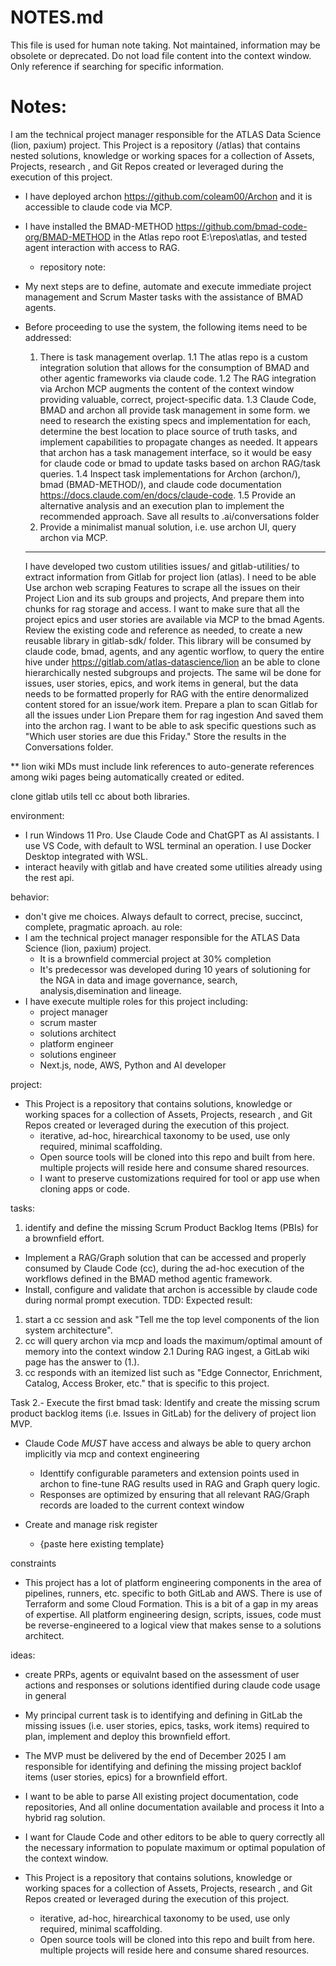 # NOTES.md

This file is used for human note taking. Not maintained, information may be obsolete or deprecated. Do not load file content into the context window. Only reference if searching for specific information.

# Notes:

I am the technical project manager responsible for the ATLAS Data Science (lion, paxium) project. 
This Project is a repository (/atlas) that contains nested solutions, knowledge or working spaces for a collection of Assets, Projects, research , and Git Repos created or leveraged during the execution of this project. 
- I have deployed archon https://github.com/coleam00/Archon and it is accessible to claude code via MCP. 
- I have installed the BMAD-METHOD https://github.com/bmad-code-org/BMAD-METHOD in the Atlas repo root E:\repos\atlas, and tested agent interaction with access to RAG.
  - repository note: 
- My next steps are to define, automate and execute immediate project management and Scrum Master tasks with the assistance of BMAD agents.
- Before proceeding to use the system, the following items need to be addressed:
  1. There is task management overlap. 
  1.1 The atlas repo is a custom integration solution that allows for the consumption of BMAD and other agentic frameworks via claude code. 
  1.2 The RAG integration via Archon MCP augments the content of the context window providing valuable, correct, project-specific data.
  1.3 Claude Code, BMAD and archon all provide task management in some form. we need to research the existing specs and implementation for each, determine the best location to place source of truth tasks, and implement capabilities to propagate changes as needed. It appears that archon has a task management interface, so it would be easy for claude code or bmad to update tasks based on archon RAG/task queries.
  1.4 Inspect task implementations for Archon (archon/), bmad (BMAD-METHOD/), and claude code documentation https://docs.claude.com/en/docs/claude-code.
  1.5 Provide an alternative analysis and an execution plan to implement the recommended approach. Save all results to .ai/conversations folder
  2. Provide a minimalist manual solution, i.e. use archon UI, query archon via MCP.


  ----------------

  I have developed two custom utilities issues/ and gitlab-utilities/ to extract information from Gitlab for project lion (atlas). I need to be able Use  archon web scraping Features to scrape all the issues on their Project Lion and its sub groups and projects, And prepare them into chunks for rag storage and access. I want to make sure that all the project epics and user stories are available via MCP to the bmad Agents.
  Review the existing code and reference as needed, to create a new reusable library in gitlab-sdk/ folder. This library will be consumed by claude code, bmad, agents, and any agentic worflow, to query the entire hive under https://gitlab.com/atlas-datascience/lion an be able to clone hierarchically nested subgroups and projects. 
  The same wil be done for issues, user stories, epics, and work items in general, but the data needs to be formatted properly for RAG with the entire denormalized content stored for an issue/work item.
  Prepare a plan to scan Gitlab for all the issues under Lion Prepare them for rag ingestion And saved them into the archon rag. I want to be able to ask specific questions such as "Which user stories are due this Friday."
  Store the results in the Conversations folder.







** lion wiki MDs must include link references to auto-generate references among wiki pages being automatically created or edited.

clone gitlab utils
tell cc about both libraries.


environment: 
- I run Windows 11 Pro. Use Claude Code and ChatGPT as AI assistants. I use VS Code, with default to WSL terminal an operation. I use Docker Desktop integrated with WSL.
- interact heavily with gitlab and have created some utilities already using the rest api.

behavior:
- don't give me choices. Always default to correct, precise, succinct, complete, pragmatic aproach.
au
role: 
- I am the technical project manager responsible for the ATLAS Data Science (lion, paxium) project. 
  - It is a brownfield commercial project at 30% completion
  - It's predecessor was developed during  10 years of solutioning for the NGA in data and image governance, search, analysis,disemination and lineage.
- I have execute multiple roles for this project including:
  - project manager
  - scrum master
  - solutions architect
  - platform engineer
  - solutions engineer
  - Next.js, node, AWS, Python and AI developer

project:
- This Project is a repository that contains solutions, knowledge or working spaces for a collection of Assets, Projects, research , and Git Repos created or leveraged during the execution of this project.
  - iterative, ad-hoc, hirearchical taxonomy to be used, use only required, minimal scaffolding.
  - Open source tools will be cloned into this repo and built from here. multiple projects will reside here and consume shared resources.
  - I want to preserve customizations required for tool or app use when cloning apps or code.

tasks:

1. identify and define the missing Scrum Product Backlog Items (PBIs) for a brownfield effort.

- Implement a RAG/Graph solution that can be accessed and properly consumed by Claude Code (cc), during the ad-hoc execution of the workflows defined in the BMAD method agentic framework.
- Install, configure and validate that archon is accessible by claude code during normal prompt execution. 
TDD:
Expected result:
1. start a cc session and ask "Tell me the top level components of the lion system architecture".
2. cc will query archon via mcp and loads the maximum/optimal amount of memory into the context window
2.1 During RAG ingest, a GitLab wiki page has the answer to (1.).
3. cc responds with an itemized list such as "Edge Connector, Enrichment, Catalog, Access Broker, etc." that is specific to this project.

Task 2.- Execute the first bmad task: Identify and create the missing scrum product backlog items (i.e. Issues in GitLab) for the delivery of project lion MVP.
  - Claude Code *MUST* have access and always be able to query archon implicitly via mcp and context engineering
    - Identtify configurable parameters and extension points used in archon to fine-tune RAG results used in RAG and Graph query logic. 
    - Responses are optimized by ensuring that all relevant RAG/Graph records are loaded to the current context window


- Create and manage risk register
  - {paste here existing template}


constraints
- This project has a lot of platform engineering components in the area of pipelines, runners, etc. specific to both GitLab and AWS. There is use of Terraform and some Cloud Formation. This is a bit of a gap in my areas of expertise. All platform engineering design, scripts, issues, code must be reverse-engineered to a logical view that makes sense to a solutions architect.


ideas:
- create PRPs, agents or equivalnt based on the assessment of user actions and responses or solutions identified during claude code usage in general



- My principal current task is to identifying and defining in GitLab the missing issues (i.e. user stories, epics, tasks, work items) required to plan, implement and deploy this brownfield effort.


- The MVP must be delivered by the end of December 2025 I am responsible for identifying and defining the missing project backlof items (user stories, epics) for a brownfield effort. 

- I want to be able to parse All existing project documentation, code repositories, And all online documentation available and process it Into a hybrid rag solution.

- I want for Claude Code and other editors to be able to query correctly all the necessary information to populate maximum or optimal population of the context window.






- This Project is a repository that contains solutions, knowledge or working spaces for a collection of Assets, Projects, research , and Git Repos created or leveraged during the execution of this project.
  - iterative, ad-hoc, hirearchical taxonomy to be used, use only required, minimal scaffolding.
  - Open source tools will be cloned into this repo and built from here. multiple projects will reside here and consume shared resources.




